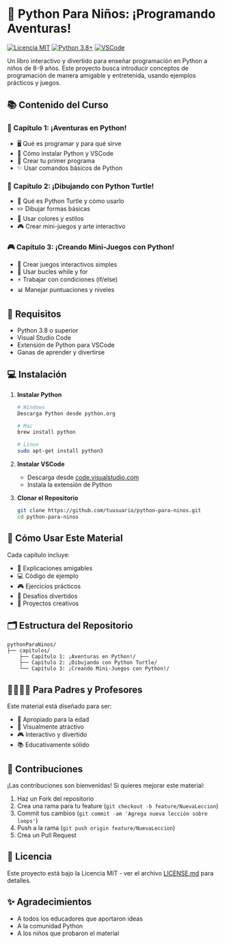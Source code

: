 # 🐍 Python Para Niños: ¡Programando Aventuras!

[![Licencia MIT](https://img.shields.io/badge/Licencia-MIT-green.svg)](https://opensource.org/licenses/MIT)
[![Python 3.8+](https://img.shields.io/badge/python-3.8+-blue.svg)](https://www.python.org/downloads/)
[![VSCode](https://img.shields.io/badge/VSCode-1.85+-blue.svg)](https://code.visualstudio.com/)

Un libro interactivo y divertido para enseñar programación en Python a niños de 8-9 años. Este proyecto busca introducir conceptos de programación de manera amigable y entretenida, usando ejemplos prácticos y juegos.

## 📚 Contenido del Curso

### 🚀 Capítulo 1: ¡Aventuras en Python!
   - 🖥️ Qué es programar y para qué sirve
   - 🐍 Cómo instalar Python y VSCode
   - 📝 Crear tu primer programa
   - ✨ Usar comandos básicos de Python

### 🎨 Capítulo 2: ¡Dibujando con Python Turtle!
   - 🐢 Qué es Python Turtle y cómo usarlo
   - ✏️ Dibujar formas básicas
   - 🌈 Usar colores y estilos
   - 🎮 Crear mini-juegos y arte interactivo

### 🎮 Capítulo 3: ¡Creando Mini-Juegos con Python!
   - 🎲 Crear juegos interactivos simples
   - 🔄 Usar bucles while y for
   - ⚡ Trabajar con condiciones (if/else)
   - 📊 Manejar puntuaciones y niveles

## 🔧 Requisitos

- Python 3.8 o superior
- Visual Studio Code
- Extensión de Python para VSCode
- Ganas de aprender y divertirse

## 💻 Instalación

1. **Instalar Python**
   ```bash
   # Windows
   Descarga Python desde python.org
   
   # Mac
   brew install python
   
   # Linux
   sudo apt-get install python3
   ```

2. **Instalar VSCode**
   - Descarga desde [code.visualstudio.com](https://code.visualstudio.com)
   - Instala la extensión de Python

3. **Clonar el Repositorio**
   ```bash
   git clone https://github.com/tuusuario/python-para-ninos.git
   cd python-para-ninos
   ```

## 📖 Cómo Usar Este Material

Cada capítulo incluye:
- 📝 Explicaciones amigables
- 💻 Código de ejemplo
- 🎮 Ejercicios prácticos
- 🌟 Desafíos divertidos
- 🎨 Proyectos creativos

## 🗂️ Estructura del Repositorio

```
pythonParaNinos/
├── capitulos/
    ├── Capítulo 1: ¡Aventuras en Python!/
    ├── Capítulo 2: ¡Dibujando con Python Turtle/
    └── Capítulo 3: ¡Creando Mini-Juegos con Python!/

```

## 👨‍👩‍👧‍👦 Para Padres y Profesores

Este material está diseñado para ser:
- 🎯 Apropiado para la edad
- 🌈 Visualmente atractivo
- 🎮 Interactivo y divertido
- 📚 Educativamente sólido

## 🤝 Contribuciones

¡Las contribuciones son bienvenidas! Si quieres mejorar este material:

1. Haz un Fork del repositorio
2. Crea una rama para tu feature (`git checkout -b feature/NuevaLeccion`)
3. Commit tus cambios (`git commit -am 'Agrega nueva lección sobre loops'`)
4. Push a la rama (`git push origin feature/NuevaLeccion`)
5. Crea un Pull Request

## 📝 Licencia

Este proyecto está bajo la Licencia MIT - ver el archivo [LICENSE.md](LICENSE.md) para detalles.

## ✨ Agradecimientos

- A todos los educadores que aportaron ideas
- A la comunidad Python
- A los niños que probaron el material
